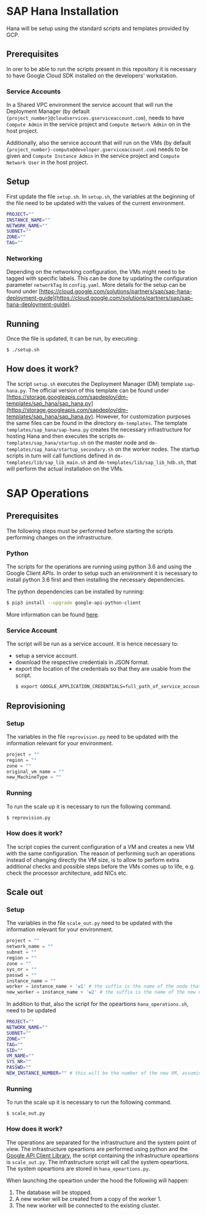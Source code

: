 # SAP Hana Installation
Hana will be setup using the standard scripts and templates provided by GCP.

## Prerequisites
In orer to be able to run the scripts present in this repository it is necessary to have Google Cloud SDK installed on the developers' workstation.

### Service Accounts
In a Shared VPC environment the service account that will run the Deployment Manager (by default `{project_number}@cloudservices.gserviceaccount.com`), needs to have `Compute Admin` in the service project and `Compute Network Admin` on in the host project.

Additionally, also the service account that will run on the VMs (by default `{project_number}-compute@developer.gserviceaccount.com`) needs to be given  and `Compute Instance Admin` in the service project and `Compute Network User` in the host project.

## Setup
First update the file `setup.sh`. 
In `setup.sh`, the variables at the beginning of the file need to be updated with the values of the current environment.
```bash
PROJECT=""
INSTANCE_NAME=""
NETWORK_NAME=""
SUBNET=""
ZONE=""
TAG=""
```

### Networking
Depending on the networking configuration, the VMs might need to be tagged with specific labels. This can be done by updating the configuration parameter `networkTag` in `config.yaml`. More details for the setup can be found under [https://cloud.google.com/solutions/partners/sap/sap-hana-deployment-guide](https://cloud.google.com/solutions/partners/sap/sap-hana-deployment-guide).

## Running
Once the file is updated, it can be run, by executing:
```bash
$ ./setup.sh
```

## How does it work?
The script `setup.sh` executes the Deployment Manager (DM) template `sap-hana.py`. The official version of this template can be found under [https://storage.googleapis.com/sapdeploy/dm-templates/sap_hana/sap_hana.py](https://storage.googleapis.com/sapdeploy/dm-templates/sap_hana/sap_hana.py).
However, for customization purposes the same files can be found in the directory `dm-templates`.
The template `templates/sap_hana/sap-hana.py` creates the necessary infrastructure for hosting Hana and then executes the scripts `dm-templates/sap_hana/startup.sh` on the master node and `dm-templates/sap_hana/startup_secondary.sh` on the worker nodes. The startup scripts in turn will call functions defined in `dm-templates/lib/sap_lib_main.sh` and `dm-templates/lib/sap_lib_hdb.sh`, that will perform the actual installation on the VMs.

# SAP Operations

## Prerequisites
The following steps must be performed before starting the scripts performing changes on the infrastructure.

### Python

The scripts for the operations are running using python 3.6 and using the Google Client APIs.
In order to setup such an environment it is necessary to install python 3.6 first and then installing the necessary dependencies.

The python dependencies can be installed by running:
```bash
$ pip3 install --upgrade google-api-python-client
```

More information can be found [here](https://developers.google.com/api-client-library/python/start/installation).

### Service Account

The script will be run as a service account. It is hence necessary to:

* setup a service account.
* download the respective credentials in JSON format.
* export the location of the credentials so that they are usable from the script.
  ```bash
  $ export GOOGLE_APPLICATION_CREDENTIALS=full_path_of_service_account_credentials
  ```

## Reprovisioning
### Setup
The variables in the file `reprovision.py` need to be updated with the information relevant for your environment.
```python
project = ""
region = ""
zone = ""
original_vm_name = ""
new_MachineType = ""
```
### Running
To run the scale up it is necessary to run the following command. 
```bash
$ reprovision.py
```
### How does it work?
The script copies the current configuration of a VM and creates a new VM with the same configuration. The reason of performing such an operations instead of changing directly the VM size, is to allow to perform extra additional checks and possible steps before the VMs comes up to life, e.g. check the processor architecture, add NICs etc.

## Scale out
### Setup
The variables in the file `scale_out.py` need to be updated with the information relevant for your environment.
```python
project = ""
network_name = ""
subnet = ""
region = ""
zone = ""
sys_nr = ""
passwd = ""
instance_name = ""
worker = instance_name + 'w1' # the suffix is the name of the node that will be copied
new_worker = instance_name + 'w2' # the suffix is the name of the new node that will be added
```

In addition to that, also the script for the opeartions `hana_operations.sh`, need to be updated
```bash
PROJECT=""
NETWORK_NAME=""
SUBNET=""
ZONE=""
TAG=""
SID=""
VM_NAME=""
SYS_NR=""
PASSWD=""
NEW_INSTANCE_NUMBER="" # this will be the number of the new VM, assuming the vm will terminate with w${NEW_INSTANCE_NUMBER}
```

### Running
To run the scale up it is necessary to run the following command. 
```
$ scale_out.py
```
### How does it work?
The operations are separated for the infrastructure and the system point of view.
The infrastructure opeartions are performed using python and the [Google API Client Library](https://developers.google.com/api-client-library/python/), the script containing the infrastructure opeartions is `scale_out.py`. The infrastructure script will call the system opeartions.
The system opeartions are stored in `hana_opeartions.py`.

When launching the opeartion under the hood the following will happen:

1. The database will be stopped.
1. A new worker will be created from a copy of the worker 1.
1. The new worker will be connected to the existing cluster.
